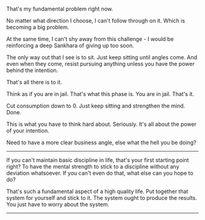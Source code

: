 That's my fundamental problem right now.

No matter what direction I choose, I can't follow through on it. Which is becoming a big problem.

At the same time, I can't shy away from this challenge - I would be reinforcing a deep Sankhara of giving up too soon.

The only way out that I see is to sit. Just keep sitting until angles come. And even when they come, resist pursuing anything unless you have the power behind the intention.

That's all there is to it.

Think as if you are in jail. That's what this phase is. You are in jail. That's it.

Cut consumption down to 0. Just keep sitting and strengthen the mind. Done.

This is what you have to think hard about. Seriously. It's all about the power of your intention.

Need to have a more clear business angle, else what the hell you be doing?

----

If you can't maintain basic discipline in life, that's your first starting point right? To have the mental strength to stick to a discipline without any deviation whatsoever. If you can't even do that, what else can you hope to do?

That's such a fundamental aspect of a high quality life. Put together that system for yourself and stick to it. The system ought to produce the results. You just have to worry about the system.

----




